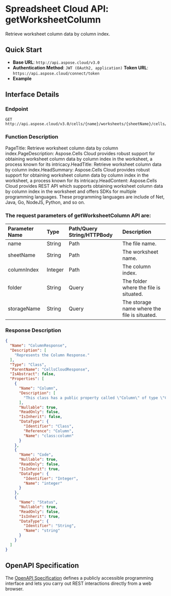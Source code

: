 
# **Spreadsheet Cloud API: getWorksheetColumn**

Retrieve worksheet column data by column index. 


## **Quick Start**

- **Base URL**: `http://api.aspose.cloud/v3.0`
- **Authentication Method**: `JWT (OAuth2, application)`  **Token URL**: `https://api.aspose.cloud/connect/token`
- **Example** 

## **Interface Details**

### **Endpoint** 

```
GET http://api.aspose.cloud/v3.0/cells/{name}/worksheets/{sheetName}/cells/columns/{columnIndex}
```
### **Function Description**
PageTitle: Retrieve worksheet column data by column index.PageDescription: Aspose.Cells Cloud provides robust support for obtaining worksheet column data by column index in the worksheet, a process known for its intricacy.HeadTitle: Retrieve worksheet column data by column index.HeadSummary: Aspose.Cells Cloud provides robust support for obtaining worksheet column data by column index in the worksheet, a process known for its intricacy.HeadContent: Aspose.Cells Cloud provides REST API which supports obtaining worksheet column data by column index in the worksheet and offers SDKs for multiple programming languages. These programming languages are include of Net, Java, Go, NodeJS, Python, and so on.

### The request parameters of **getWorksheetColumn** API are: 

| Parameter Name | Type | Path/Query String/HTTPBody | Description | 
| :- | :- | :- |:- | 
|name|String|Path|The file name.|
|sheetName|String|Path|The worksheet name.|
|columnIndex|Integer|Path|The column index.|
|folder|String|Query|The folder where the file is situated.|
|storageName|String|Query|The storage name where the file is situated.|

### **Response Description**
```json
{
  "Name": "ColumnResponse",
  "Description": [
    "Represents the Column Response."
  ],
  "Type": "Class",
  "ParentName": "CellsCloudResponse",
  "IsAbstract": false,
  "Properties": [
    {
      "Name": "Column",
      "Description": [
        "This class has a public property called \"Column\" of type \"Column\" with both getter and setter methods."
      ],
      "Nullable": true,
      "ReadOnly": false,
      "IsInherit": false,
      "DataType": {
        "Identifier": "Class",
        "Reference": "Column",
        "Name": "class:column"
      }
    },
    {
      "Name": "Code",
      "Nullable": true,
      "ReadOnly": false,
      "IsInherit": true,
      "DataType": {
        "Identifier": "Integer",
        "Name": "integer"
      }
    },
    {
      "Name": "Status",
      "Nullable": true,
      "ReadOnly": false,
      "IsInherit": true,
      "DataType": {
        "Identifier": "String",
        "Name": "string"
      }
    }
  ]
}
```


## OpenAPI Specification

The [OpenAPI Specification](https://reference.aspose.cloud/cells/#/CellsController/GetWorksheetColumn) defines a publicly accessible programming interface and lets you carry out REST interactions directly from a web browser.
